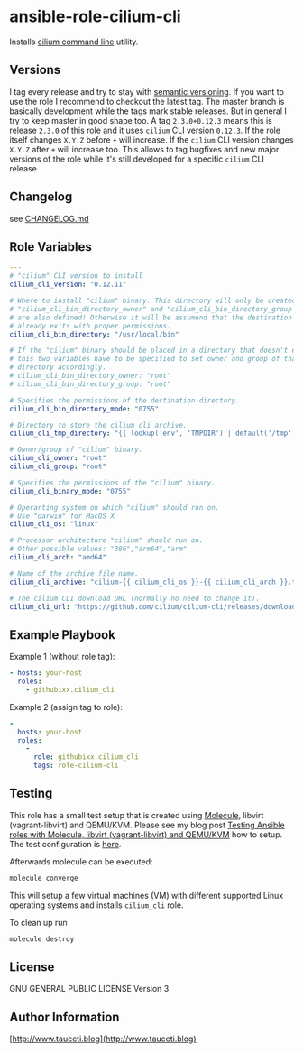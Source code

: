 ansible-role-cilium-cli
=======================

Installs [cilium command line](https://github.com/cilium/cilium-cli/) utility.

Versions
--------

I tag every release and try to stay with [semantic versioning](http://semver.org). If you want to use the role I recommend to checkout the latest tag. The master branch is basically development while the tags mark stable releases. But in general I try to keep master in good shape too. A tag `2.3.0+0.12.3` means this is release `2.3.0` of this role and it uses `cilium` CLI version `0.12.3`. If the role itself changes `X.Y.Z` before `+` will increase. If the `cilium` CLI version changes `X.Y.Z` after `+` will increase too. This allows to tag bugfixes and new major versions of the role while it's still developed for a specific `cilium` CLI release.

Changelog
---------

see [CHANGELOG.md](https://github.com/githubixx/ansible-role-cilium-cli/blob/master/CHANGELOG.md)

Role Variables
--------------

```yaml
---
# "cilium" CLI version to install
cilium_cli_version: "0.12.11"

# Where to install "cilium" binary. This directory will only be created if
# "cilium_cli_bin_directory_owner" and "cilium_cli_bin_directory_group variables
# are also defined! Otherwise it will be assumend that the destination directory
# already exits with proper permissions.
cilium_cli_bin_directory: "/usr/local/bin"

# If the "cilium" binary should be placed in a directory that doesn't exist yet,
# this two variables have to be specified to set owner and group of that new
# directory accordingly.
# cilium_cli_bin_directory_owner: "root"
# cilium_cli_bin_directory_group: "root"

# Specifies the permissions of the destination directory.
cilium_cli_bin_directory_mode: "0755"

# Directory to store the cilium cli archive.
cilium_cli_tmp_directory: "{{ lookup('env', 'TMPDIR') | default('/tmp',true) }}"

# Owner/group of "cilium" binary.
cilium_cli_owner: "root"
cilium_cli_group: "root"

# Specifies the permissions of the "cilium" binary.
cilium_cli_binary_mode: "0755"

# Operarting system on which "cilium" should run on.
# Use "darwin" for MacOS X
cilium_cli_os: "linux"

# Processor architecture "cilium" should run on.
# Other possible values: "386","arm64","arm"
cilium_cli_arch: "amd64"

# Name of the archive file name.
cilium_cli_archive: "cilium-{{ cilium_cli_os }}-{{ cilium_cli_arch }}.tar.gz"

# The cilium CLI download URL (normally no need to change it).
cilium_cli_url: "https://github.com/cilium/cilium-cli/releases/download/v{{ cilium_cli_version }}/{{ cilium_cli_archive }}"
```

Example Playbook
----------------

Example 1 (without role tag):

```yaml
- hosts: your-host
  roles:
    - githubixx.cilium_cli
```

Example 2 (assign tag to role):

```yaml
-
  hosts: your-host
  roles:
    -
      role: githubixx.cilium_cli
      tags: role-cilium-cli
```

Testing
-------

This role has a small test setup that is created using [Molecule](https://github.com/ansible-community/molecule), libvirt (vagrant-libvirt) and QEMU/KVM. Please see my blog post [Testing Ansible roles with Molecule, libvirt (vagrant-libvirt) and QEMU/KVM](https://www.tauceti.blog/posts/testing-ansible-roles-with-molecule-libvirt-vagrant-qemu-kvm/) how to setup. The test configuration is [here](https://github.com/githubixx/ansible-role-cilium-cli/tree/master/molecule/default).

Afterwards molecule can be executed:

```bash
molecule converge
```

This will setup a few virtual machines (VM) with different supported Linux operating systems and installs `cilium_cli` role.

To clean up run

```bash
molecule destroy
```

License
-------

GNU GENERAL PUBLIC LICENSE Version 3

Author Information
------------------

[http://www.tauceti.blog](http://www.tauceti.blog)
